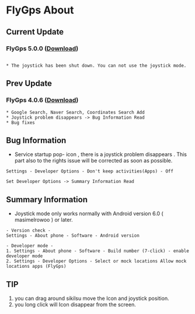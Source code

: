 # FlyGps About

## Current Update		
### FlyGps 5.0.0 ([Download](https://github.com/SamBoKing/Secret/raw/master/FlyGps_5.0.0.apk))
```		

* The joystick has been shut down. You can not use the joystick mode.

```

## Prev Update		
### FlyGps 4.0.6 ([Download](https://github.com/SamBoKing/Secret/raw/master/FlyGps_4.0.6.apk))		
```		
* Google Search, Naver Search, Coordinates Search Add		
* Joystick problem disappears -> Bug Information Read
* Bug fixes		
```

## Bug Information
* Service startup pop- icon , there is a joystick problem disappears . This part also to the rights issue will be corrected as soon as possible.
```
Settings - Developer Options - Don't keep activities(Apps) - Off 

Set Developer Options -> Summary Information Read
```

## Summary Information
* Joystick mode only works normally with Android version 6.0 ( masimelrowoo ) or later.
```
- Version check -
Settings - About phone - Software - Android version

- Developer mode -
1. Settings - About phone - Software - Build number (7-click) - enable developer mode
2. Settings - Developer Options - Select or mock locations Allow mock locations apps (FlyGps)
```

## TIP
1. you can drag around sikilsu move the Icon and joystick position.
2. you long click will Icon disappear from the screen.
